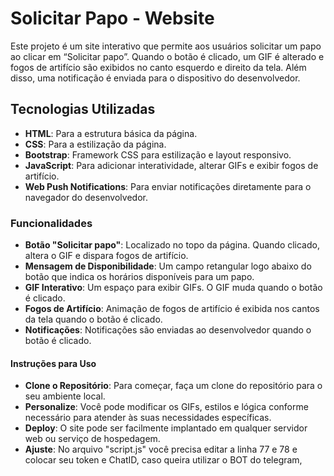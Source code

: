 # Solicitar Papo - Website

Este projeto é um site interativo que permite aos usuários solicitar um papo ao clicar em “Solicitar papo”. Quando o botão é clicado, um GIF é alterado e fogos de artifício são exibidos no canto esquerdo e direito da tela. Além disso, uma notificação é enviada para o dispositivo do desenvolvedor.


## Tecnologias Utilizadas

- **HTML**: Para a estrutura básica da página.
- **CSS**: Para a estilização da página.
- **Bootstrap**: Framework CSS para estilização e layout responsivo.
- **JavaScript**: Para adicionar interatividade, alterar GIFs e exibir fogos de artifício.
- **Web Push Notifications**: Para enviar notificações diretamente para o navegador do desenvolvedor.

### Funcionalidades

- **Botão "Solicitar papo"**: Localizado no topo da página. Quando clicado, altera o GIF e dispara fogos de artifício.
- **Mensagem de Disponibilidade**: Um campo retangular logo abaixo do botão que indica os horários disponíveis para um papo.
- **GIF Interativo**: Um espaço para exibir GIFs. O GIF muda quando o botão é clicado.
- **Fogos de Artifício**: Animação de fogos de artifício é exibida nos cantos da tela quando o botão é clicado.
- **Notificações**: Notificações são enviadas ao desenvolvedor quando o botão é clicado.



#### Instruções para Uso

- **Clone o Repositório**: Para começar, faça um clone do repositório para o seu ambiente local.
- **Personalize**: Você pode modificar os GIFs, estilos e lógica conforme necessário para atender às suas necessidades específicas.
- **Deploy**: O site pode ser facilmente implantado em qualquer servidor web ou serviço de hospedagem.
- **Ajuste**: No arquivo "script.js" você precisa editar a linha 77 e 78 e colocar seu token e ChatID, caso queira utilizar o BOT do telegram,

